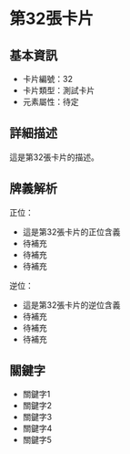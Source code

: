 # 第32張卡片

## 基本資訊
- 卡片編號：32
- 卡片類型：測試卡片
- 元素屬性：待定

## 詳細描述
這是第32張卡片的描述。

## 牌義解析
正位：
- 這是第32張卡片的正位含義
- 待補充
- 待補充
- 待補充

逆位：
- 這是第32張卡片的逆位含義
- 待補充
- 待補充
- 待補充

## 關鍵字
- 關鍵字1
- 關鍵字2
- 關鍵字3
- 關鍵字4
- 關鍵字5
